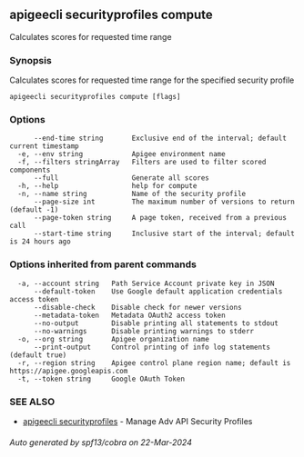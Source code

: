 ## apigeecli securityprofiles compute

Calculates scores for requested time range

### Synopsis

Calculates scores for requested time range for the specified security profile

```
apigeecli securityprofiles compute [flags]
```

### Options

```
      --end-time string       Exclusive end of the interval; default current timestamp
  -e, --env string            Apigee environment name
  -f, --filters stringArray   Filters are used to filter scored components
      --full                  Generate all scores
  -h, --help                  help for compute
  -n, --name string           Name of the security profile
      --page-size int         The maximum number of versions to return (default -1)
      --page-token string     A page token, received from a previous call
      --start-time string     Inclusive start of the interval; default is 24 hours ago
```

### Options inherited from parent commands

```
  -a, --account string   Path Service Account private key in JSON
      --default-token    Use Google default application credentials access token
      --disable-check    Disable check for newer versions
      --metadata-token   Metadata OAuth2 access token
      --no-output        Disable printing all statements to stdout
      --no-warnings      Disable printing warnings to stderr
  -o, --org string       Apigee organization name
      --print-output     Control printing of info log statements (default true)
  -r, --region string    Apigee control plane region name; default is https://apigee.googleapis.com
  -t, --token string     Google OAuth Token
```

### SEE ALSO

* [apigeecli securityprofiles](apigeecli_securityprofiles.md)	 - Manage Adv API Security Profiles

###### Auto generated by spf13/cobra on 22-Mar-2024
